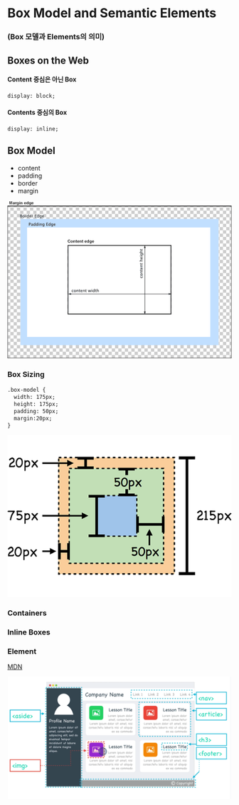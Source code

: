 # Box Model and Semantic Elements
### (Box 모델과 Elements의 의미)

## Boxes on the Web
#### Content 중심은 아닌 Box
```
display: block;
```

#### Contents 중심의 Box
```
display: inline;
```

## Box Model
* content
* padding
* border
* margin

![Box Model](/Img/boxmodel_1.png)

### Box Sizing
```
.box-model {
  width: 175px;
  height: 175px;
  padding: 50px;
  margin:20px;
}
```

![Box Model](/Img/box-model-sizing.png)

### Containers

### Inline Boxes

### Element
[MDN](https://developer.mozilla.org/ko/docs/Web/HTML/Element)

![Box Model](/Img/elements.png)
